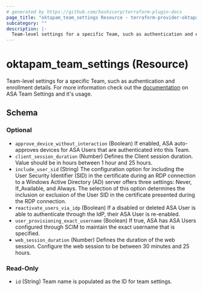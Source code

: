 ```yaml
---
# generated by https://github.com/hashicorp/terraform-plugin-docs
page_title: "oktapam_team_settings Resource - terraform-provider-oktapam"
subcategory: ""
description: |-
  Team-level settings for a specific Team, such as authentication and enrollment details. For more information check out the documentation https://developer.okta.com/docs/reference/api/asa/teams/#fetch-team-settings on ASA Team Settings and it's usage.
---
```


# oktapam_team_settings (Resource)

Team-level settings for a specific Team, such as authentication and enrollment details. For more information check out the [documentation](https://developer.okta.com/docs/reference/api/asa/teams/#fetch-team-settings) on ASA Team Settings and it's usage.



<!-- schema generated by tfplugindocs -->
## Schema

### Optional

- `approve_device_without_interaction` (Boolean) If enabled, ASA auto-approves devices for ASA Users that are authenticated into this Team.
- `client_session_duration` (Number) Defines the Client session duration. Value should be in hours between 1 hour and 25 hours.
- `include_user_sid` (String) The configuration option for including the User Security Identifier (SID) in the certificate during an RDP connection to a Windows Active Directory (AD) server offers three settings: Never, If_Available, and Always. The selection of this option determines the inclusion or exclusion of the User SID in the certificate presented during the RDP connection.
- `reactivate_users_via_idp` (Boolean) If a disabled or deleted ASA User is able to authenticate through the IdP, their ASA User is re-enabled.
- `user_provisioning_exact_username` (Boolean) If true, ASA has ASA Users configured through SCIM to maintain the exact username that is specified.
- `web_session_duration` (Number) Defines the duration of the web session. Configure the web session to be between 30 minutes and 25 hours.

### Read-Only

- `id` (String) Team name is populated as the ID for team settings.


